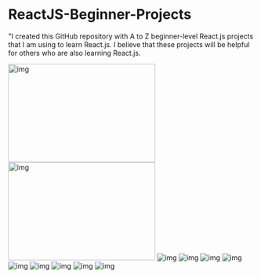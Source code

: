 # ReactJS-Beginner-Projects

"I created this GitHub repository with A to Z beginner-level React.js projects that I am using to learn React.js. I believe that these projects will be helpful for others who are also learning React.js.



<img src="https://res.cloudinary.com/dp9ofsajd/image/upload/v1682086208/mobile_6_xeagxn.png" alt="img" width="300" height="200"/>
<img src="https://res.cloudinary.com/dp9ofsajd/image/upload/v1682086208/mobile_9_fwcopb.png" alt="img" width="300" height="200" />
<img src="https://res.cloudinary.com/dp9ofsajd/image/upload/v1682086227/mobile_5_ejfm0t.png" alt="img" />
<img src="https://res.cloudinary.com/dp9ofsajd/image/upload/v1682086208/mobile_7_pamh8x.png" alt="img" />
<img src="https://res.cloudinary.com/dp9ofsajd/image/upload/v1682086208/mobile_8_tqkme8.png" alt="img" />
<img src="https://res.cloudinary.com/dp9ofsajd/image/upload/v1682086207/mobile_11_bx5uch.png" alt="img" />
<img src="https://res.cloudinary.com/dp9ofsajd/image/upload/v1682086207/mobile_13_ydwnby.png" alt="img" />
<img src="https://res.cloudinary.com/dp9ofsajd/image/upload/v1682086206/mobile_10_ebbzwq.png" alt="img" />
<img src="https://res.cloudinary.com/dp9ofsajd/image/upload/v1682086206/mobile_12_spcytc.png" alt="img" />
<img src="https://res.cloudinary.com/dp9ofsajd/image/upload/v1682086206/mobile_14_zdeexf.png" alt="img" />
<img src="https://res.cloudinary.com/dp9ofsajd/image/upload/v1682086206/mobile_15_zrkdhg.png" alt="img" />
